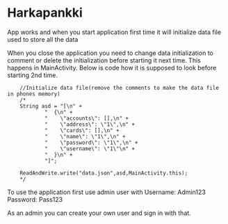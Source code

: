 # Harkapankki

App works and when you start application first time it will initialize data file used to store all the data

When you close the application you need to change data initialization to comment or delete the initialization before starting it next time.
This happens in MainActivity. Below is code how it is supposed to look before starting 2nd time. 

        //Initialize data file(remove the comments to make the data file in phones memory)
        /*
        String asd = "[\n" +
                "  {\n" +
                "    \"accounts\": [],\n" +
                "    \"address\": \"1\",\n" +
                "    \"cards\": [],\n" +
                "    \"name\": \"1\",\n" +
                "    \"password\": \"1\",\n" +
                "    \"username\": \"1\"\n" +
                "  }\n" +
                "]";

        ReadAndWrite.write("data.json",asd,MainActivity.this);
        */
        
To use the application first use admin user with
Username: Admin123
Password: Pass123

As an admin you can create your own user and sign in with that. 
